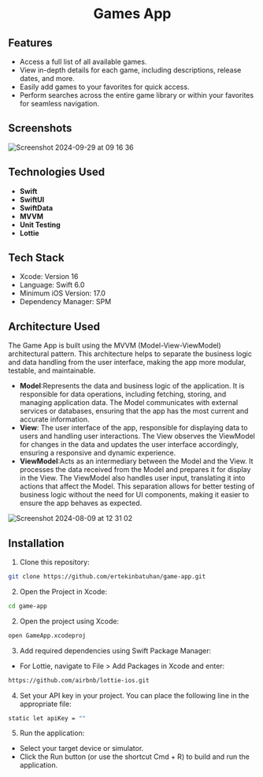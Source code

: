 # <p align="center">Games App</p>

## Features

- Access a full list of all available games.
- View in-depth details for each game, including descriptions, release dates, and more.
- Easily add games to your favorites for quick access.
- Perform searches across the entire game library or within your favorites for seamless navigation.


 ## Screenshots
![Screenshot 2024-09-29 at 09 16 36](https://github.com/user-attachments/assets/f45296c9-3183-4fd9-875b-ce460ecb6ce2)


## Technologies Used

- **Swift**
- **SwiftUI**
- **SwiftData**
- **MVVM**
- **Unit Testing**
- **Lottie**

 
## Tech Stack
- Xcode: Version 16
- Language: Swift 6.0
- Minimum iOS Version: 17.0
- Dependency Manager: SPM

 
## Architecture Used 
The Game App is built using the MVVM (Model-View-ViewModel) architectural pattern. This architecture helps to separate the business logic and data handling from the user interface, making the app more modular, testable, and maintainable.

- **Model**:Represents the data and business logic of the application. It is responsible for data operations, including fetching, storing, and managing application data. The Model communicates with external services or databases, ensuring that the app has the most current and accurate information.
- **View**: The user interface of the app, responsible for displaying data to users and handling user interactions. The View observes the ViewModel for changes in the data and updates the user interface accordingly, ensuring a responsive and dynamic experience.
- **ViewModel**:Acts as an intermediary between the Model and the View. It processes the data received from the Model and prepares it for display in the View. The ViewModel also handles user input, translating it into actions that affect the Model. This separation allows for better testing of business logic without the need for UI components, making it easier to ensure the app behaves as expected.

![Screenshot 2024-08-09 at 12 31 02](https://github.com/user-attachments/assets/f79044cc-7b40-4d2f-abc1-716dd6384964)

## Installation

1. Clone this repository:

```bash
git clone https://github.com/ertekinbatuhan/game-app.git
```

2. Open the Project in Xcode:

```bash
cd game-app
```

2. Open the project using Xcode:

```bash
open GameApp.xcodeproj
```
3. Add required dependencies using Swift Package Manager:
 - For Lottie, navigate to File > Add Packages in Xcode and enter:
```bash
https://github.com/airbnb/lottie-ios.git
```
4.	Set your API key in your project. You can place the following line in the appropriate file:
```bash
static let apiKey = ""

```
5. Run the application:
- Select your target device or simulator.
- Click the Run button (or use the shortcut Cmd + R) to build and run the application.


    
